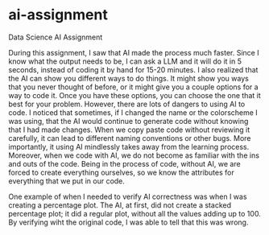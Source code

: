 # ai-assignment
Data Science AI Assignment

  During this assignment, I saw that AI made the process much faster. Since I know what the output needs to be, I can ask a LLM and it will do it in 5 seconds, instead of coding it by hand for 15-20 minutes. I also realized that the AI can show you different ways to do things. It might show you ways that you never thought of before, or it might give you a couple options for a way to code it. Once you have these options, you can choose the one that it best for your problem. However, there are lots of dangers to using AI to code. I noticed that sometimes, if I changed the name or the colorscheme I was using, that the AI would continue to generate code without knowing that I had made changes. When we copy paste code without reviewing it carefully, it can lead to different naming conventions or other bugs. More importantly, it using AI mindlessly takes away from the learning process. Moreover, when we code with AI, we do not become as familiar with the ins and outs of the code. Being in the process of code, without AI, we are forced to create everything ourselves, so we know the attributes for everything that we put in our code.
 
  
  One example of when I needed to verify AI correctness was when I was creating a percentage plot. The AI, at first, did not create a stacked percentage plot; it did a regular plot, without all the values adding up to 100. By verifying wiht the original code, I was able to tell that this was wrong.
